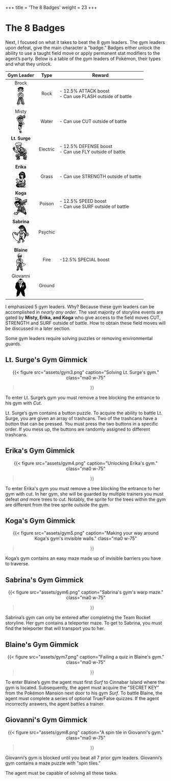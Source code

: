 +++
title = 'The 8 Badges'
weight = 23
+++

# The 8 Badges

Next, I focused on what it takes to beat the 8 gym leaders. The gym leaders upon defeat, give the main character a "badge.” Badges either unlock the ability to use a taught field move or apply permanent stat modifiers to the agent’s party. Below is a table of the gym leaders of Pokémon, their types and what they unlock.



| **Gym Leader** | **Type** |                       **Reward**                       |
|:--------------:|:--------:|:------------------------------------------------------:|
| Brock<br>![](images/brock.png)          | Rock     | <div align="left">- 12.5% ATTACK boost<br/>- Can use FLASH outside of battle</align> |
| Misty<br>![](images/misty.png)          | Water    | <div align="left">- Can use CUT outside of battle</align>                        |
| **Lt. Surge**<br>![](images/surge.png)  | Electric | <div align="left">- 12.5% DEFENSE boost<br/>- Can use FLY outside of battle</align>  |
| **Erika**<br>![](images/erika.png)      | Grass    | <div align="left">- Can use STRENGTH outside of battle</align>                   |
| **Koga**<br>![](images/koga.png)       | Poison   | <div align="left">- 12.5% SPEED boost<br/>- Can use SURF outside of battle</align>   |
| **Sabrina**<br>![](images/sabrina.png)    | Psychic  |                                                        |
| **Blaine**<br>![](images/blaine.png)     | Fire     | <div align="left">-12.5% SPECIAL</align> boost                                    |
| Giovanni<br>![](images/giovanni.png)       | Ground   |                                                        |

I emphasized 5 gym leaders. Why? Because these gym leaders can be accomplished in *nearly any order*. The vast majority of storyline events are gated by **Misty, Erika, and Koga** who give access to the field moves CUT, STRENGTH and SURF outside of battle. How to obtain these field moves will be discussed in a later section. 

Some gym leaders require solving puzzles or removing environmental guards.

## Lt. Surge's Gym Gimmick

<div style="text-align: center;">

{{< figure
  src="assets/gym3.png"
  caption="Solving Lt. Surge's gym."
  class="ma0 w-75"
>}}

</div>

To enter Lt. Surge’s gym you must remove a tree blocking the entrance to his gym with *Cut.*

Lt. Surge’s gym contains a button puzzle. To acquire the ability to battle Lt. Surge, you are given an array of trashcans. Two of the trashcans have a button that can be pressed. You must press the two buttons in a specific order. If you mess up, the buttons are randomly assigned to different trashcans.

## Erika's Gym Gimmick

<div style="text-align: center;">

{{< figure
  src="assets/gym4.png"
  caption="Unlocking Erika's gym."
  class="ma0 w-75"
>}}

</div>

To enter Erika's gym you must remove a tree blocking the entrance to her gym with cut. In her gym, she will be guarded by multiple trainers you must defeat *and* more trees to cut. Notably, the sprite for the trees within the gym are different from the tree sprite outside the gym.

## Koga's Gym Gimmick

<div style="text-align: center;">

{{< figure
  src="assets/gym5.png"
  caption="Making your way around Koga's gym's invisible walls."
  class="ma0 w-75"
>}}

</div>

Koga’s gym contains an easy maze made up of invisible barriers you have to traverse. 

## Sabrina's Gym Gimmick

<div style="text-align: center;">

{{< figure
  src="assets/gym6.png"
  caption="Sabrina's gym's warp maze."
  class="ma0 w-75"
>}}

</div>

Sabrina’s gym can only be entered after completing the Team Rocket storyline. Her gym contains a teleporter maze. To get to Sabrina, you must find the teleporter that will transport you to her. 

## Blaine's Gym Gimmick

<div style="text-align: center;">

{{< figure
  src="assets/gym7.png"
  caption="Failing a quiz in Blaine's gym."
  class="ma0 w-75"
>}}

</div>

To enter Blaine’s gym the agent must first *Surf* to Cinnabar Island where the gym is located. Subsequently, the agent must acquire the "SECRET KEY” from the Pokémon Mansion next door to his gym *Surf*. To battle Blaine, the agent must complete a series of optional True/False quizzes. If the agent incorrectly answers, the agent battles a trainer.

## Giovanni's Gym Gimmick

<div style="text-align: center;">

{{< figure
  src="assets/gym8.png"
  caption="A spin tile in Giovanni's gym."
  class="ma0 w-75"
>}}

</div>

Giovanni’s gym is blocked until you beat all 7 prior gym leaders. Giovanni’s gym contains a maze puzzle with "spin tiles.”

The agent must be capable of solving all these tasks.